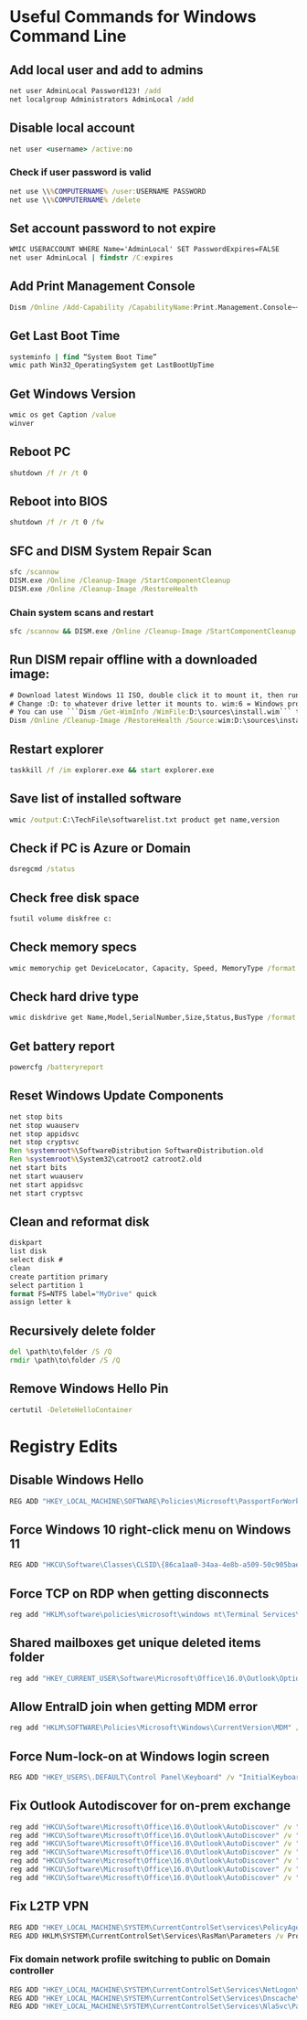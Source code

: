 # Useful Commands for Windows Command Line

## Add local user and add to admins
```bat
net user AdminLocal Password123! /add
net localgroup Administrators AdminLocal /add
```
## Disable local account
```bat
net user <username> /active:no
```
### Check if user password is valid
```bat
net use \\%COMPUTERNAME% /user:USERNAME PASSWORD
net use \\%COMPUTERNAME% /delete
```
## Set account password to not expire
```bat
WMIC USERACCOUNT WHERE Name='AdminLocal' SET PasswordExpires=FALSE
net user AdminLocal | findstr /C:expires
```
## Add Print Management Console
```bat
Dism /Online /Add-Capability /CapabilityName:Print.Management.Console~~~~0.0.1.0
```
## Get Last Boot Time
```bat
systeminfo | find “System Boot Time”
wmic path Win32_OperatingSystem get LastBootUpTime
```
## Get Windows Version
```bat
wmic os get Caption /value
winver
```
## Reboot PC
```bat
shutdown /f /r /t 0
```
## Reboot into BIOS
```bat
shutdown /f /r /t 0 /fw
```
## SFC and DISM System Repair Scan
```bat
sfc /scannow
DISM.exe /Online /Cleanup-Image /StartComponentCleanup
DISM.exe /Online /Cleanup-Image /RestoreHealth
```
### Chain system scans and restart
```bat
sfc /scannow && DISM.exe /Online /Cleanup-Image /StartComponentCleanup && DISM.exe /Online /Cleanup-Image /RestoreHealth && shutdown /f /r /t 0
```
## Run DISM repair offline with a downloaded image:
```bat
# Download latest Windows 11 ISO, double click it to mount it, then run this command.
# Change :D: to whatever drive letter it mounts to. wim:6 = Windows pro, change to 1 for home.
# You can use ```Dism /Get-WimInfo /WimFile:D:\sources\install.wim``` to verify version
Dism /Online /Cleanup-Image /RestoreHealth /Source:wim:D:\sources\install.wim:6 /LimitAccess
```
## Restart explorer
```bat
taskkill /f /im explorer.exe && start explorer.exe
```
## Save list of installed software
```bat
wmic /output:C:\TechFile\softwarelist.txt product get name,version
```
## Check if PC is Azure or Domain
```bat
dsregcmd /status 
```
## Check free disk space
```bat
fsutil volume diskfree c:
```
## Check memory specs
```bat
wmic memorychip get DeviceLocator, Capacity, Speed, MemoryType /format:list
```
## Check hard drive type
```bat
wmic diskdrive get Name,Model,SerialNumber,Size,Status,BusType /format:list
```
## Get battery report
```bat
powercfg /batteryreport
```
## Reset Windows Update Components
```bat
net stop bits  
net stop wuauserv  
net stop appidsvc  
net stop cryptsvc
Ren %systemroot%\SoftwareDistribution SoftwareDistribution.old
Ren %systemroot%\System32\catroot2 catroot2.old
net start bits  
net start wuauserv  
net start appidsvc  
net start cryptsvc
```
## Clean and reformat disk
```bat
diskpart
list disk
select disk #
clean
create partition primary
select partition 1
format FS=NTFS label="MyDrive" quick
assign letter k
```
## Recursively delete folder
```bat
del \path\to\folder /S /Q
rmdir \path\to\folder /S /Q
```
## Remove Windows Hello Pin
```bat
certutil -DeleteHelloContainer
```

# Registry Edits

## Disable Windows Hello
```bat
REG ADD "HKEY_LOCAL_MACHINE\SOFTWARE\Policies\Microsoft\PassportForWork" /v Enabled /t REG_DWORD /d 0
```
## Force Windows 10 right-click menu on Windows 11
```bat
REG ADD "HKCU\Software\Classes\CLSID\{86ca1aa0-34aa-4e8b-a509-50c905bae2a2}\InprocServer32" /f /ve
```
## Force TCP on RDP when getting disconnects
```bat
reg add "HKLM\software\policies\microsoft\windows nt\Terminal Services\Client" /v fClientDisableUDP /d 1 /t REG_DWORD
```
## Shared mailboxes get unique deleted items folder
```bat
reg add "HKEY_CURRENT_USER\Software\Microsoft\Office\16.0\Outlook\Options\General" /v "DelegateWastebasketStyle" /t REG_DWORD /d 4 /f
```
## Allow EntraID join when getting MDM error
```bat
reg add "HKLM\SOFTWARE\Policies\Microsoft\Windows\CurrentVersion\MDM" /v DisableRegistration /t REG_DWORD /d 1 /f
```
## Force Num-lock-on at Windows login screen
```bat
REG ADD "HKEY_USERS\.DEFAULT\Control Panel\Keyboard" /v "InitialKeyboardIndicators" /t REG_SZ /d "2147483650" /f
```
## Fix Outlook Autodiscover for on-prem exchange
```bat
reg add "HKCU\Software\Microsoft\Office\16.0\Outlook\AutoDiscover" /v "PreferLocalXML" /t REG_DWORD /d 0 /f
reg add "HKCU\Software\Microsoft\Office\16.0\Outlook\AutoDiscover" /v "ExcludeHttpRedirect" /t REG_DWORD /d 0 /f
reg add "HKCU\Software\Microsoft\Office\16.0\Outlook\AutoDiscover" /v "ExcludeHttpsAutodiscoverDomain" /t REG_DWORD /d 0 /f
reg add "HKCU\Software\Microsoft\Office\16.0\Outlook\AutoDiscover" /v "ExcludeHttpsRootDomain" /t REG_DWORD /d 0 /f
reg add "HKCU\Software\Microsoft\Office\16.0\Outlook\AutoDiscover" /v "ExcludeScpLookup" /t REG_DWORD /d 0 /f
reg add "HKCU\Software\Microsoft\Office\16.0\Outlook\AutoDiscover" /v "ExcludeSrvRecord" /t REG_DWORD /d 0 /f
reg add "HKCU\Software\Microsoft\Office\16.0\Outlook\AutoDiscover" /v "ExcludeExplicitO365Endpoint" /t REG_DWORD /d 1 /f
```
## Fix L2TP VPN
```bat
REG ADD "HKEY_LOCAL_MACHINE\SYSTEM\CurrentControlSet\services\PolicyAgent" /v "AssumeUDPEncapsulationContextOnSendRule" /t REG_DWORD /d 2 /f
REG ADD HKLM\SYSTEM\CurrentControlSet\Services\RasMan\Parameters /v ProhibitIpSec /t REG_DWORD /d 0x0 /f
```
### Fix domain network profile switching to public on Domain controller
```bat
REG ADD "HKEY_LOCAL_MACHINE\SYSTEM\CurrentControlSet\Services\NetLogon\Parameters" /v "NegativeCachePeriod" /t REG_DWORD /d 0 /f
REG ADD "HKEY_LOCAL_MACHINE\SYSTEM\CurrentControlSet\Services\Dnscache\Parameters" /v "MaxNegativeCacheTtl" /t REG_DWORD /d 0 /f
REG ADD "HKEY_LOCAL_MACHINE\SYSTEM\CurrentControlSet\Services\NlaSvc\Parameters" /v "AlwaysExpectDomainController" /t REG_DWORD /d 1 /f
```
